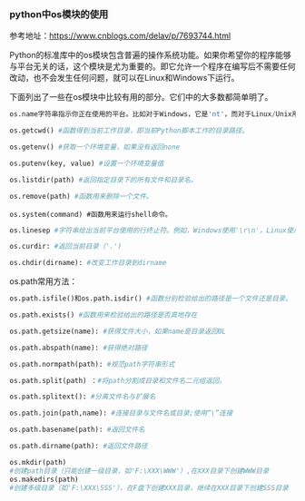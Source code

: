 ### python中os模块的使用

参考地址：https://www.cnblogs.com/delav/p/7693744.html

​	Python的标准库中的os模块包含普遍的操作系统功能。如果你希望你的程序能够与平台无关的话，这个模块是尤为重要的。即它允许一个程序在编写后不需要任何改动，也不会发生任何问题，就可以在Linux和Windows下运行。

下面列出了一些在os模块中比较有用的部分。它们中的大多数都简单明了。

```python
os.name字符串指示你正在使用的平台。比如对于Windows，它是'nt'，而对于Linux/Unix用户，它是'posix'。
```

```python
os.getcwd() #函数得到当前工作目录，即当前Python脚本工作的目录路径。
```

```python 
os.getenv() #获取一个环境变量，如果没有返回none
```

```python
os.putenv(key, value) #设置一个环境变量值
```

```python
os.listdir(path) #返回指定目录下的所有文件和目录名。
```

```python 
os.remove(path) #函数用来删除一个文件。
```

```
os.system(command) #函数用来运行shell命令。
```

```python 
os.linesep #字符串给出当前平台使用的行终止符。例如，Windows使用'\r\n'，Linux使用'\n'而Mac使用'\r'。
```

```python 
os.curdir: #返回当前目录（'.')
```

```python
os.chdir(dirname): #改变工作目录到dirname
```

os.path常用方法：

```python
os.path.isfile()和os.path.isdir() #函数分别检验给出的路径是一个文件还是目录。
```

```python
os.path.exists() #函数用来检验给出的路径是否真地存在
```

```python
os.path.getsize(name): #获得文件大小，如果name是目录返回0L
```

```python
os.path.abspath(name): #获得绝对路径
```

```python
os.path.normpath(path): #规范path字符串形式
```

```python
os.path.split(path) ：#将path分割成目录和文件名二元组返回。
```

```python
os.path.splitext(): #分离文件名与扩展名
```

```python
os.path.join(path,name): #连接目录与文件名或目录;使用“\”连接
```

```python
os.path.basename(path): #返回文件名
```

```python
os.path.dirname(path): #返回文件路径
```

```python
os.mkdir(path)  
#创建path目录（只能创建一级目录，如'F:\XXX\WWW'）,在XXX目录下创建WWW目录
os.makedirs(path)  
#创建多级目录（如'F:\XXX\SSS'），在F盘下创建XXX目录，继续在XXX目录下创建SSS目录
```
